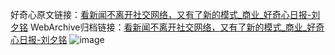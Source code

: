 好奇心原文链接：[看新闻不离开社交网络，又有了新的模式_商业_好奇心日报-刘夕铭](https://www.qdaily.com/articles/9633.html)
WebArchive归档链接：[看新闻不离开社交网络，又有了新的模式_商业_好奇心日报-刘夕铭](http://web.archive.org/web/20190623154628/https://www.qdaily.com/articles/9633.html)
![image](http://ww3.sinaimg.cn/large/007d5XDply1g3vg1ca730j30u03fve81)